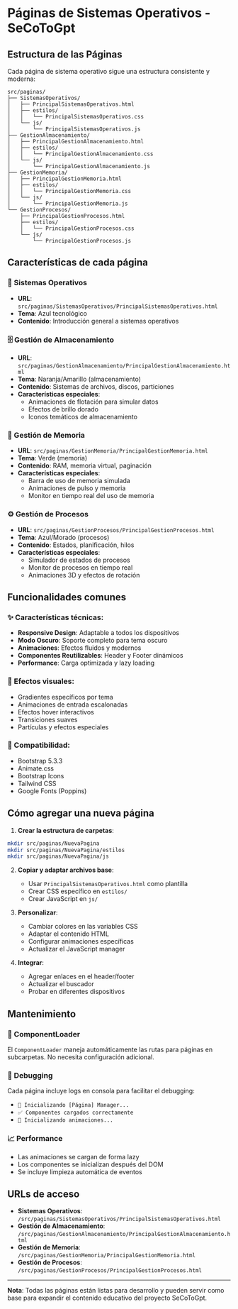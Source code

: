 # Páginas de Sistemas Operativos - SeCoToGpt

## Estructura de las Páginas

Cada página de sistema operativo sigue una estructura consistente y moderna:

```
src/paginas/
├── SistemasOperativos/
│   ├── PrincipalSistemasOperativos.html
│   ├── estilos/
│   │   └── PrincipalSistemasOperativos.css
│   └── js/
│       └── PrincipalSistemasOperativos.js
├── GestionAlmacenamiento/
│   ├── PrincipalGestionAlmacenamiento.html
│   ├── estilos/
│   │   └── PrincipalGestionAlmacenamiento.css
│   └── js/
│       └── PrincipalGestionAlmacenamiento.js
├── GestionMemoria/
│   ├── PrincipalGestionMemoria.html
│   ├── estilos/
│   │   └── PrincipalGestionMemoria.css
│   └── js/
│       └── PrincipalGestionMemoria.js
└── GestionProcesos/
    ├── PrincipalGestionProcesos.html
    ├── estilos/
    │   └── PrincipalGestionProcesos.css
    └── js/
        └── PrincipalGestionProcesos.js
```

## Características de cada página

### 🔧 Sistemas Operativos
- **URL**: `src/paginas/SistemasOperativos/PrincipalSistemasOperativos.html`
- **Tema**: Azul tecnológico
- **Contenido**: Introducción general a sistemas operativos

### 🗄️ Gestión de Almacenamiento
- **URL**: `src/paginas/GestionAlmacenamiento/PrincipalGestionAlmacenamiento.html`
- **Tema**: Naranja/Amarillo (almacenamiento)
- **Contenido**: Sistemas de archivos, discos, particiones
- **Características especiales**:
  - Animaciones de flotación para simular datos
  - Efectos de brillo dorado
  - Iconos temáticos de almacenamiento

### 🧠 Gestión de Memoria
- **URL**: `src/paginas/GestionMemoria/PrincipalGestionMemoria.html`
- **Tema**: Verde (memoria)
- **Contenido**: RAM, memoria virtual, paginación
- **Características especiales**:
  - Barra de uso de memoria simulada
  - Animaciones de pulso y memoria
  - Monitor en tiempo real del uso de memoria

### ⚙️ Gestión de Procesos
- **URL**: `src/paginas/GestionProcesos/PrincipalGestionProcesos.html`
- **Tema**: Azul/Morado (procesos)
- **Contenido**: Estados, planificación, hilos
- **Características especiales**:
  - Simulador de estados de procesos
  - Monitor de procesos en tiempo real
  - Animaciones 3D y efectos de rotación

## Funcionalidades comunes

### ✨ Características técnicas:
- **Responsive Design**: Adaptable a todos los dispositivos
- **Modo Oscuro**: Soporte completo para tema oscuro
- **Animaciones**: Efectos fluidos y modernos
- **Componentes Reutilizables**: Header y Footer dinámicos
- **Performance**: Carga optimizada y lazy loading

### 🎨 Efectos visuales:
- Gradientes específicos por tema
- Animaciones de entrada escalonadas
- Efectos hover interactivos
- Transiciones suaves
- Partículas y efectos especiales

### 📱 Compatibilidad:
- Bootstrap 5.3.3
- Animate.css
- Bootstrap Icons
- Tailwind CSS
- Google Fonts (Poppins)

## Cómo agregar una nueva página

1. **Crear la estructura de carpetas**:
```bash
mkdir src/paginas/NuevaPagina
mkdir src/paginas/NuevaPagina/estilos
mkdir src/paginas/NuevaPagina/js
```

2. **Copiar y adaptar archivos base**:
   - Usar `PrincipalSistemasOperativos.html` como plantilla
   - Crear CSS específico en `estilos/`
   - Crear JavaScript en `js/`

3. **Personalizar**:
   - Cambiar colores en las variables CSS
   - Adaptar el contenido HTML
   - Configurar animaciones específicas
   - Actualizar el JavaScript manager

4. **Integrar**:
   - Agregar enlaces en el header/footer
   - Actualizar el buscador
   - Probar en diferentes dispositivos

## Mantenimiento

### 🔧 ComponentLoader
El `ComponentLoader` maneja automáticamente las rutas para páginas en subcarpetas. No necesita configuración adicional.

### 🎯 Debugging
Cada página incluye logs en consola para facilitar el debugging:
- `🎯 Inicializando [Página] Manager...`
- `✅ Componentes cargados correctamente`
- `🎨 Inicializando animaciones...`

### 📈 Performance
- Las animaciones se cargan de forma lazy
- Los componentes se inicializan después del DOM
- Se incluye limpieza automática de eventos

## URLs de acceso

- **Sistemas Operativos**: `/src/paginas/SistemasOperativos/PrincipalSistemasOperativos.html`
- **Gestión de Almacenamiento**: `/src/paginas/GestionAlmacenamiento/PrincipalGestionAlmacenamiento.html`
- **Gestión de Memoria**: `/src/paginas/GestionMemoria/PrincipalGestionMemoria.html`
- **Gestión de Procesos**: `/src/paginas/GestionProcesos/PrincipalGestionProcesos.html`

---

**Nota**: Todas las páginas están listas para desarrollo y pueden servir como base para expandir el contenido educativo del proyecto SeCoToGpt.
